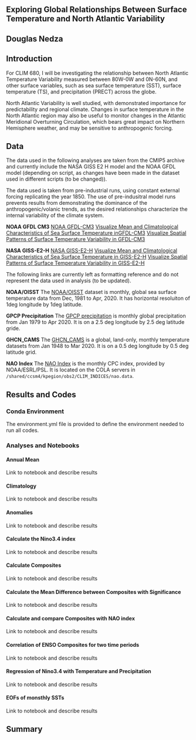 ## Exploring Global Relationships Between Surface Temperature and North Atlantic Variability 
 
## Douglas Nedza

## Introduction

For CLIM 680, I will be investigating the relationship between North Atlantic Temperature Variability measured between 80W-0W and 0N-60N, and other surface variables, such as sea surface temperature (SST), surface temperature (TS), and precipitation (PRECT) across the globe.

North Atlantic Variability is well studied, with demonstrated importance for predictability and regional climate.  Changes in surface temperature in the North Atlantic region may also be useful to monitor changes in the Atlantic Meridional Overturning Circulation, which bears great impact on Northern Hemisphere weather, and may be sensitive to anthropogenic forcing.

## Data

The data used in the following analyses are taken from the CMIP5 archive and currently include the NASA GISS E2 H model and the NOAA GFDL model (depending on script, as changes have been made in the dataset used in different scripts (to be changed)).

The data used is taken from pre-industrial runs, using constant external forcing replicating the year 1850.  The use of pre-indusitral model runs prevents results from demonstrating the dominance of the anthropogenic/volanic trends, as the desired relationships characterize the internal variability of the climate system.

__NOAA GFDL CM3__
[NOAA GFDL-CM3](https://www.gfdl.noaa.gov)
[Visualize Mean and Climatological Characteristics of Sea Surface Temperature inGFDL-CM3]()
[Visualize Spatial Patterns of Surface Temperature Variability in GFDL-CM3]()

__NASA GISS-E2-H__
[NASA GISS-E2-H](https://www.giss.nasa.gov)
[Visualize Mean and Climatological Characteristics of Sea Surface Temperature in GISS-E2-H]()
[Visualize Spatial Patterns of Surface Temperature Variability in GISS-E2-H]()

The following links are currently left as formatting reference and do not represent the data used in analysis (to be updated).


__NOAA/OISST__
The [NOAA/OISST](https://kpegion.github.io/COLA-DATASETS-CATALOG/sst.mnmean.nc) dataset is monthly, global sea surface temperature data from Dec, 1981 to Apr, 2020. It has horizontal resoluiton of 1deg longitude by 1deg latitude.
 
__GPCP Precipitation__
The [GPCP precipitation](https://kpegion.github.io/COLA-DATASETS-CATALOG/gpcp_precip.mon.mean.nc) is monthly global precipitation from Jan 1979 to Apr 2020. It is on a 2.5 deg longitude by 2.5 deg latitude gride.

__GHCN_CAMS__
The [GHCN_CAMS](https://kpegion.github.io/COLA-DATASETS-CATALOG/ghcn_cams) is a global, land-only, monthly temperature datasets from Jan 1948 to Mar 2020.  It is on a 0.5 deg longitude by 0.5 deg latitude grid.

__NAO Index__
The [NAO Index](https://www.psl.noaa.gov/data/correlation/nao.data) is the monthly CPC index, provided by NOAA/ESRL/PSL. It is located on the COLA servers in `/shared/ccsm4/kpegion/obs2/CLIM_INDICES/nao.data`. 

## Results and Codes

### Conda Environment

The environment.yml file is provided to define the environment needed to run all codes.

### Analyses and Notebooks
 
#### Annual Mean  

Link to notebook and describe results

#### Climatology

Link to notebook and describe results

#### Anomalies

Link to notebook and describe results

#### Calculate the Nino3.4 index

Link to notebook and describe results

#### Calculate Composites

Link to notebook and describe results

####  Calculate the Mean Difference between Composites with Significance

Link to notebook and describe results

#### Calculate and compare Composites with NAO index  

Link to notebook and describe results

#### Correlation of ENSO Composites for two time periods

Link to notebook and describe results

#### Regression of Nino3.4 with Temperature and Precipitation

Link to notebook and describe results

#### EOFs of monsthly SSTs

Link to notebook and describe results

## Summary

 
